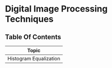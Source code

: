 # Digital Image Processing Techniques

## Table Of Contents
|         Topic          |
| ---------------------- |
| Histogram Equalization |

